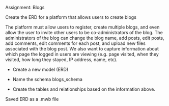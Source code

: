 Assignment: Blogs

Create the ERD for a platform that allows users to create blogs

The platform must allow users to register, create multiple blogs, and even allow the user to invite other users to be co-administrators of the blog. The administrators of the blog can change the blog name, add posts, edit posts, add comments, edit comments for each post, and upload new files associated with the blog post. We also want to capture information about which page the logged in users are viewing (e.g. page visited, when they visited, how long they stayed, IP address, name, etc). 

- Create a new model (ERD)

- Name the schema blogs_schema

- Create the tables and relationships based on the information above.

Saved ERD as a .mwb file 